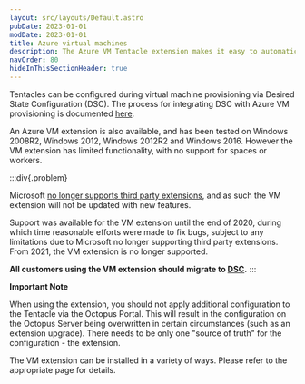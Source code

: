 ```yaml
---
layout: src/layouts/Default.astro
pubDate: 2023-01-01
modDate: 2023-01-01
title: Azure virtual machines
description: The Azure VM Tentacle extension makes it easy to automatically download, install and register a Tentacle with your Octopus Server.
navOrder: 80
hideInThisSectionHeader: true
---
```


Tentacles can be configured during virtual machine provisioning via Desired State Configuration (DSC). The process for integrating DSC with Azure VM provisioning is documented [here](/docs/infrastructure/deployment-targets/tentacle/windows/azure-virtual-machines/via-an-arm-template-with-dsc).

An Azure VM extension is also available, and has been tested on Windows 2008R2, Windows 2012, Windows 2012R2 and Windows 2016. However the VM extension has limited functionality, with no support for spaces or workers. 

:::div{.problem}

Microsoft [no longer supports third party extensions](https://www.microsoftpartnercommunity.com/t5/Microsoft-AppSource-and-Azure/how-to-create-and-publish-Azure-third-party-VM-extension-offer/m-p/12741/highlight/true#M454), and as such the VM extension will not be updated with new features.

Support was available for the VM extension until the end of 2020, during which time reasonable efforts were made to fix bugs, subject to any limitations due to Microsoft no longer supporting third party extensions. From 2021, the VM extension is no longer supported.

**All customers using the VM extension should migrate to [DSC](/docs/infrastructure/deployment-targets/tentacle/windows/azure-virtual-machines/via-an-arm-template-with-dsc).**
:::

**Important Note**

When using the extension, you should not apply additional configuration to the Tentacle via the Octopus Portal. This will result in the configuration on the Octopus Server being overwritten in certain circumstances (such as an extension upgrade). There needs to be only one "source of truth" for the configuration - the extension.

The VM extension can be installed in a variety of ways. Please refer to the appropriate page for details.
